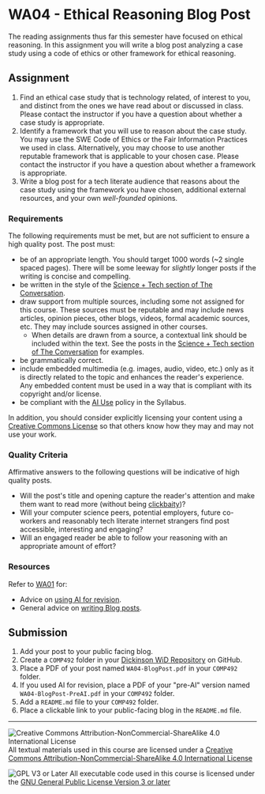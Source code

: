 # WA04 - Ethical Reasoning Blog Post

The reading assignments thus far this semester have focused on ethical reasoning. In this assignment you will write a blog post analyzing a case study using a code of ethics or other framework for ethical reasoning. 

## Assignment

1. Find an ethical case study that is technology related, of interest to you, and distinct from the ones we have read about or discussed in class. Please contact the instructor if you have a question about whether a case study is appropriate.
2. Identify a framework that you will use to reason about the case study. You may use the SWE Code of Ethics or the Fair Information Practices we used in class. Alternatively, you may choose to use another reputable framework that is applicable to your chosen case. Please contact the instructor if you have a question about whether a framework is appropriate.
3. Write a blog post for a tech literate audience that reasons about the case study using the framework you have chosen, additional external resources, and your own _well-founded_ opinions.

### Requirements

The following requirements must be met, but are not sufficient to ensure a high quality post.  The post must:

- be of an appropriate length. You should target 1000 words (~2 single spaced pages). There will be some leeway for *slightly* longer posts if the writing is concise and compelling.
- be written in the style of the [Science + Tech section of The Conversation](https://theconversation.com/us/technology).
- draw support from multiple sources, including some not assigned for this course. These sources must be reputable and may include news articles, opinion pieces, other blogs, videos, formal academic sources, etc. They may include sources assigned in other courses.
  - When details are drawn from a source, a contextual link should be included within the text. See the posts in the [Science + Tech section of The Conversation](https://theconversation.com/us/technology) for examples.
- be grammatically correct.
- include embedded multimedia (e.g. images, audio, video, etc.) only as it is directly related to the topic and enhances the reader's experience. Any embedded content must be used in a way that is compliant with its copyright and/or license.
- be compliant with the [AI Use](../syllabus.md#ai-use) policy in the Syllabus.

In addition, you should consider explicitly licensing your content using a [Creative Commons License](https://creativecommons.org/share-your-work/) so that others know how they may and may not use your work.

### Quality Criteria

Affirmative answers to the following questions will be indicative of high quality posts.

- Will the post's title and opening capture the reader's attention and make them want to read more (without being [clickbaity](https://dictionary.cambridge.org/us/dictionary/english/clickbaity))?
- Will your computer science peers, potential employers, future co-workers and reasonably tech literate internet strangers find post accessible, interesting and engaging?
- Will an engaged reader be able to follow your reasoning with an appropriate amount of effort?

### Resources

Refer to [WA01](./WA01-BlogPostDraft.md) for:
  - Advice on [using AI for revision](./WA01-BlogPostDraft.md#using-ai-for-revision).
  - General advice on [writing Blog posts](./WA01-BlogPostDraft.md#blog-posts-on-blog-posts).

## Submission

1. Add your post to your public facing blog.
2. Create a `COMP492` folder in your [Dickinson WiD Repository](https://github.com/Dickinson-COMP-WiD) on GitHub.
3. Place a PDF of your post named `WA04-BlogPost.pdf` in your `COMP492` folder.
4. If you used AI for revision, place a PDF of your "pre-AI" version named `WA04-BlogPost-PreAI.pdf` in your `COMP492` folder.
5. Add a `README.md` file to your `COMP492` folder.
6. Place a clickable link to your public-facing blog in the `README.md` file.

---

![Creative Commons Attribution-NonCommercial-ShareAlike 4.0 International License](https://i.creativecommons.org/l/by-nc-sa/4.0/88x31.png "Creative Commons Attribution-NonCommercial-ShareAlike 4.0 International License") All textual materials used in this course are licensed under a [Creative Commons Attribution-NonCommercial-ShareAlike 4.0 International License](http://creativecommons.org/licenses/by-nc-sa/4.0/)

![GPL V3 or Later](https://www.gnu.org/graphics/gplv3-or-later-sm.png "GPL V3 or later") All executable code used in this course is licensed under the [GNU General Public License Version 3 or later](https://www.gnu.org/licenses/gpl.txt)

